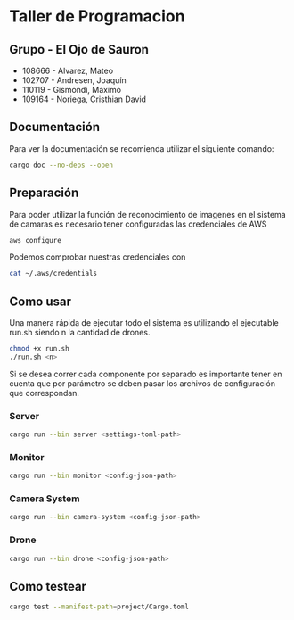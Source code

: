 # Taller de Programacion

## Grupo - El Ojo de Sauron

- 108666 - Alvarez, Mateo
- 102707 - Andresen, Joaquín
- 110119 - Gismondi, Maximo
- 109164 - Noriega, Cristhian David

## Documentación

Para ver la documentación se recomienda utilizar el siguiente comando:

```sh
cargo doc --no-deps --open
```

## Preparación
Para poder utilizar la función de reconocimiento de imagenes en el sistema de camaras es necesario tener configuradas las credenciales de AWS

```sh
aws configure
```

Podemos comprobar nuestras credenciales con

```sh
cat ~/.aws/credentials 
```

## Como usar

Una manera rápida de ejecutar todo el sistema es utilizando el ejecutable run.sh siendo n la cantidad de drones.

```sh
chmod +x run.sh
./run.sh <n>
```

Si se desea correr cada componente por separado es importante tener en cuenta que por parámetro se deben pasar los archivos de configuración que correspondan.

### Server

```sh
cargo run --bin server <settings-toml-path>
```

### Monitor

```sh
cargo run --bin monitor <config-json-path>
```

### Camera System

```sh
cargo run --bin camera-system <config-json-path>
```

### Drone

```sh
cargo run --bin drone <config-json-path>
```

## Como testear

```sh
cargo test --manifest-path=project/Cargo.toml
```
